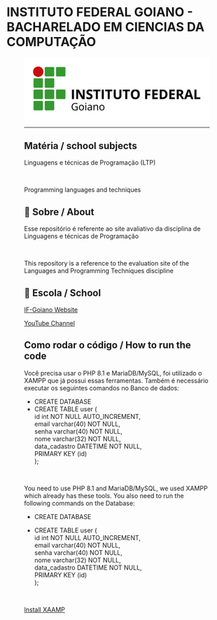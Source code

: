 
# INSTITUTO FEDERAL GOIANO - BACHARELADO EM CIENCIAS DA COMPUTAÇÃO
<figure>

  <img src="logo IF-Goiano.png" alt="logo IF-Goiano.png">

---

## Matéria / school subjects

Linguagens e técnicas de Programação (LTP)

<br>

Programming languages ​​and techniques 

## 🚀 Sobre / About

Esse repositório é referente ao site avaliativo da disciplina de Linguagens e técnicas de Programação
  
<br>
  
This repository is a reference to the evaluation site of the Languages ​​and Programming Techniques discipline



## 🏫 Escola / School 

[IF-Goiano Website](https://ifgoiano.edu.br/home/index.php)

[YouTube Channel](https://www.youtube.com/user/ifgoiano)

## Como rodar o código / How to run the code

Você precisa usar o PHP 8.1 e MariaDB/MySQL, foi utilizado o XAMPP que já possui essas ferramentas.
Também é necessário executar os seguintes comandos no Banco de dados:<br>

- CREATE DATABASE<br>
- CREATE TABLE user (<br>
  id int NOT NULL AUTO_INCREMENT,<br>
  email varchar(40) NOT NULL,<br>
  senha varchar(40) NOT NULL,<br>
  nome varchar(32) NOT NULL,<br>
  data_cadastro DATETIME NOT NULL,<br>
  PRIMARY KEY (id)<br>
  );
  
<br>
  
You need to use PHP 8.1 and MariaDB/MySQL, we used XAMPP which already has these tools.
You also need to run the following commands on the Database:<br>

- CREATE DATABASE<br>
- CREATE TABLE user (<br>
  id int NOT NULL AUTO_INCREMENT,<br>
  email varchar(40) NOT NULL,<br>
  senha varchar(40) NOT NULL,<br>
  nome varchar(32) NOT NULL,<br>
  data_cadastro DATETIME NOT NULL,<br>
  PRIMARY KEY (id)<br>
  );
  
  <br>

 <a href="https://xampp-windows.softonic.com.br/?utm_source=SEM&utm_medium=paid&utm_campaign=EN_PT_Brazil_DSA&gclid=Cj0KCQiAqOucBhDrARIsAPCQL1a86mtA3Pfw2gpcY4EbezW9RqMi0ZiobFIIX4TG0AglI-IwWH1ccwEaAqteEALw_wcB">Install XAAMP</a>

 

